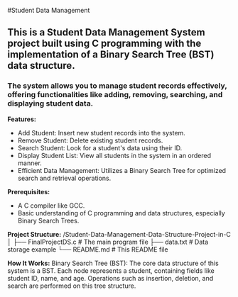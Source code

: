#Student Data Management
## This is a Student Data Management System project built using C programming with the implementation of a Binary Search Tree (BST) data structure. 
### The system allows you to manage student records effectively, offering functionalities like adding, removing, searching, and displaying student data.

**Features:**
* Add Student: Insert new student records into the system.
* Remove Student: Delete existing student records.
* Search Student: Look for a student's data using their ID.
* Display Student List: View all students in the system in an ordered manner.
* Efficient Data Management: Utilizes a Binary Search Tree for optimized search and
retrieval operations.

**Prerequisites:**
* A C compiler like GCC.
* Basic understanding of C programming and data structures, especially Binary Search Trees.

**Project Structure:**
/Student-Data-Management-Data-Structure-Project-in-C
│
├── FinalProjectDS.c    # The main program file
├── data.txt            # Data storage example
└── README.md           # This README file

**How It Works:**
Binary Search Tree (BST):
The core data structure of this system is a BST. 
Each node represents a student, containing fields like student ID, name, and age. 
Operations such as insertion, deletion, and search are performed on this tree structure.


